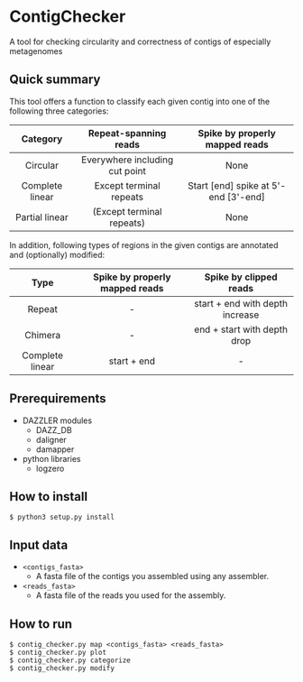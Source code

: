 # ContigChecker
A tool for checking circularity and correctness of contigs of especially metagenomes

## Quick summary

This tool offers a function to classify each given contig into one of the following three categories:

|    Category     |     Repeat-spanning reads      |    Spike by properly mapped reads    |
| :-------------: | :----------------------------: | :----------------------------------: |
|    Circular     | Everywhere including cut point |                 None                 |
| Complete linear |    Except terminal repeats     | Start [end] spike at 5'-end [3'-end] |
| Partial linear  |   (Except terminal repeats)    |                 None                 |

In addition, following types of regions in the given contigs are annotated and (optionally) modified:

|      Type       | Spike by properly mapped reads |     Spike by clipped reads      |
| :-------------: | :----------------------------: | :-----------------------------: |
|     Repeat      |               -                | start + end with depth increase |
|     Chimera     |               -                |   end + start with depth drop   |
| Complete linear |          start + end           |                -                |


## Prerequirements

* DAZZLER modules
  * DAZZ_DB
  * daligner
  * damapper
* python libraries
  * logzero


## How to install

```
$ python3 setup.py install
```


## Input data

* `<contigs_fasta>`
  * A fasta file of the contigs you assembled using any assembler.
* `<reads_fasta>`
  * A fasta file of the reads you used for the assembly.


## How to run

```
$ contig_checker.py map <contigs_fasta> <reads_fasta>
$ contig_checker.py plot
$ contig_checker.py categorize
$ contig_checker.py modify
```